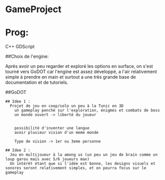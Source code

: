 # GameProject

# Prog:
C++
GDScript

##Choix de l'engine:
    
Après avoir un peu regarder et exploré les options en surface, on s'est tourné vers GoDOT car l'engine est assez développé, a l'air relativement simple à prendre en main et surtout a une très grande base de documentation et de tutoriels.

##GoDOT

    ## Idee 1 : 
      Projet de jeu en coop/solo un peu à la Tunic en 3D
        un gameplay penché sur l'exploration, énigmes et combats de boss
        un monde ouvert -> liberté du joueur
    
    
        possibilité d'inventer une langue 
        avoir plusieur vision d'un meme monde
    
        Type de vision -> 1er ou 3eme personne

    ## Idee 2 : 
      Jeu en multijoueur à la among us (un peu un jeu de brain comme un loup garou mais avec 5/6 joueurs max)
      Un intérêt étant que si l'idée est bonne, les designs visuels et sonores seront relativement simples, et on pourra focus sur le gameplay 
